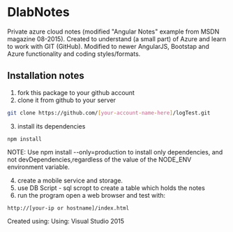 # DlabNotes  
Private azure cloud notes (modified "Angular Notes" example from MSDN magazine 08-2015).
Created to understand (a small part) of Azure and learn to work with GIT (GitHub).
Modified to newer AngularJS, Bootstap and Azure functionality and coding styles/formats.


## Installation notes
1. fork this package to your github account
2. clone it from github to your server 
``` bash
git clone https://github.com/[your-account-name-here]/logTest.git
```
3. install its dependencies 
```
npm install
```
NOTE: Use npm install --only=production to install only dependencies, and not devDependencies,regardless of the value of the NODE_ENV environment variable.

4. create a mobile service and storage.
5. use DB Script - sql scropt to create a table which holds the notes
6. run the program
open a web browser and test with:
```
http://[your-ip or hostname]/index.html
```

Created using: Using: Visual Studio 2015

